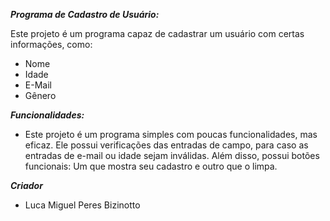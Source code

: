 ***Programa de Cadastro de Usuário:***

Este projeto é um programa capaz de cadastrar um usuário com certas informações, como:

- Nome
- Idade
- E-Mail
- Gênero

***Funcionalidades:***

 - Este projeto é um programa simples com poucas funcionalidades, mas eficaz. Ele possui verificações das entradas de campo, para caso as entradas de e-mail ou idade sejam inválidas. Além disso, possui botões funcionais: Um que mostra seu cadastro e outro que o limpa.

***Criador***
- Luca Miguel Peres Bizinotto
